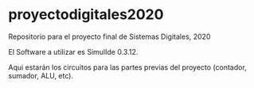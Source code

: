 # proyectodigitales2020
Repositorio para el proyecto final de Sistemas Digitales, 2020

El Software a utilizar es SimulIde 0.3.12.

Aqui estarán los circuitos para las partes previas del proyecto (contador, sumador, ALU, etc).
